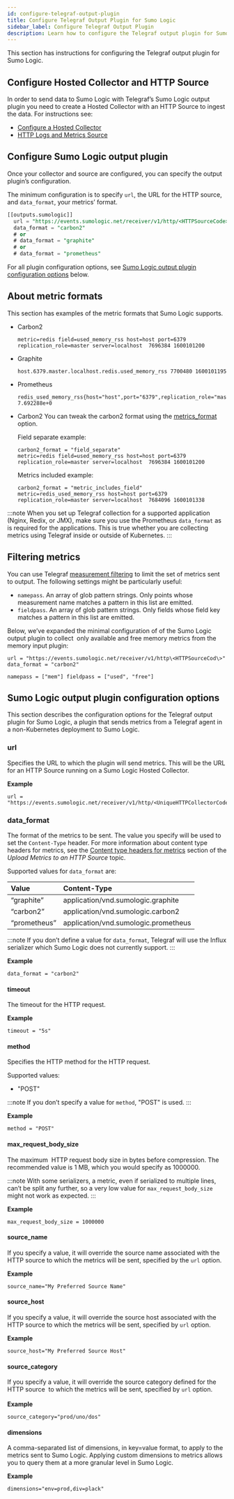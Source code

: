 ```yaml
---
id: configure-telegraf-output-plugin
title: Configure Telegraf Output Plugin for Sumo Logic
sidebar_label: Configure Telegraf Output Plugin
description: Learn how to configure the Telegraf output plugin for Sumo Logic to send metrics to Sumo Logic.
---
```




This section has instructions for configuring the Telegraf output plugin for Sumo Logic.

## Configure Hosted Collector and HTTP Source

In order to send data to Sumo Logic with Telegraf’s Sumo Logic output plugin you need to create a Hosted Collector with an HTTP Source to ingest the data. For instructions see:

 * [Configure a Hosted Collector](/docs/send-data/hosted-collectors/configure-hosted-collector)
 * [HTTP Logs and Metrics Source](/docs/send-data/hosted-collectors/http-source/logs-metrics)

## Configure Sumo Logic output plugin

Once your collector and source are configured, you can specify the output plugin’s configuration. 

The minimum configuration is to specify `url`, the URL for the HTTP source, and `data_format`, your metrics’ format.

```sql
[[outputs.sumologic]]
  url = "https://events.sumologic.net/receiver/v1/http/<HTTPSourceCode>"
  data_format = "carbon2"
  # or
  # data_format = "graphite"
  # or
  # data_format = "prometheus"
```

For all plugin configuration options, see [Sumo Logic output plugin configuration options](#sumo-logic-output-plugin-configuration-options) below.

## About metric formats

This section has examples of the metric formats that Sumo Logic supports.

* Carbon2

    ```
    metric=redis field=used_memory_rss host=host port=6379 replication_role=master server=localhost  7696384 1600101200  
    ```

* Graphite

    ```
    host.6379.master.localhost.redis.used_memory_rss 7700480 1600101195
    ```

* Prometheus

    ```
    redis_used_memory_rss{host="host",port="6379",replication_role="master",server="localhost"} 7.692288e+0
    ```

* Carbon2   You can tweak the carbon2 format using the [metrics_format](https://github.com/influxdata/telegraf/tree/master/plugins/serializers/carbon2#metrics-format") option.

    Field separate example:

    ```
    carbon2_format = "field_separate"
    metric=redis field=used_memory_rss host=host port=6379 replication_role=master server=localhost  7696384 1600101200
    ```

    Metrics included example:

    ```
    carbon2_format = "metric_includes_field"
    metric=redis_used_memory_rss host=host port=6379 replication_role=master server=localhost  7684096 1600101338
    ```

:::note
When you set up Telegraf collection for a supported application (Nginx, Redix, or JMX), make sure you use the Prometheus `data_format` as is required for the applications. This is true whether you are collecting metrics using Telegraf inside or outside of Kubernetes.
:::

## Filtering metrics

You can use Telegraf [measurement filtering](https://docs.influxdata.com/telegraf/v1.15/administration/configuration/#measurement-filtering) to limit the set of metrics sent to output. The following settings might be particularly useful:

* `namepass`. An array of glob pattern strings. Only points whose measurement name matches a pattern in this list are emitted.
* `fieldpass`. An array of glob pattern strings. Only fields whose field key matches a pattern in this list are emitted.

Below, we’ve expanded the minimal configuration of of the Sumo Logic output plugin to collect  only available and free memory metrics from the memory input plugin:  

```
url = "https://events.sumologic.net/receiver/v1/http\<HTTPSourceCod\>" data_format = "carbon2"
```

```
namepass = ["mem"] fieldpass = ["used", "free"]
```

## Sumo Logic output plugin configuration options

This section describes the configuration options for the Telegraf output plugin for Sumo Logic, a plugin that sends metrics from a Telegraf agent in a non-Kubernetes deployment to Sumo Logic. 

### url

Specifies the URL to which the plugin will send metrics. This will be the URL for an HTTP Source running on a Sumo Logic Hosted Collector. 

**Example**

```
url = "https://events.sumologic.net/receiver/v1/http/<UniqueHTTPCollectorCode>"
```

### data_format

The format of the metrics to be sent. The value you specify will be used to set the `Content-Type` header. For more information about content type headers for metrics, see the [Content type headers for metrics](../../hosted-collectors/http-source/upload-metrics.md) section of the *Upload Metrics to an HTTP Source* topic.

Supported values for `data_format` are: 

| Value        | Content-Type                         |
|:--------------|:--------------------------------------|
| “graphite”   | application/vnd.sumologic.graphite   |
| “carbon2”    | application/vnd.sumologic.carbon2    |
| “prometheus” | application/vnd.sumologic.prometheus |

:::note
If you don’t define a value for `data_format`, Telegraf will use the Influx serializer which Sumo Logic does not currently support.
:::

**Example**

`data_format = "carbon2"`

#### timeout

The timeout for the HTTP request.

**Example**

`timeout = "5s"`

#### method

Specifies the HTTP method for the HTTP request.

Supported values:

 * "POST" 

:::note
If you don’t specify a value for `method`, "POST" is used.
:::

**Example**

```
method = "POST"
```

#### max_request_body_size 

The maximum  HTTP request body size in bytes before compression. The recommended value is 1 MB, which you would specify as 1000000.

:::note
With some serializers, a metric, even if serialized to multiple lines, can’t be split any further, so a very low value for `max_request_body_size` might not work as expected.
:::

**Example**

```
max_request_body_size = 1000000
```

#### source_name

If you specify a value, it will override the source name associated with the HTTP source to which the metrics will be sent, specified by the `url` option. 

**Example**

```
source_name="My Preferred Source Name"
```

#### source_host

If you specify a value, it will override the source host associated with the HTTP source to which the metrics will be sent, specified by `url` option. 

**Example**

```
source_host="My Preferred Source Host"
```

#### source_category

If you specify a value, it will override the source category defined for the HTTP source  to which the metrics will be sent, specified by `url` option.   
   
**Example**

```
source_category="prod/uno/dos"
```

#### dimensions

A comma-separated list of dimensions, in key=value format, to apply to the metrics sent to Sumo Logic. Applying custom dimensions to metrics allows you to query them at a more granular level in Sumo Logic. 

**Example**

```
dimensions="env=prod,div=plack"
```
